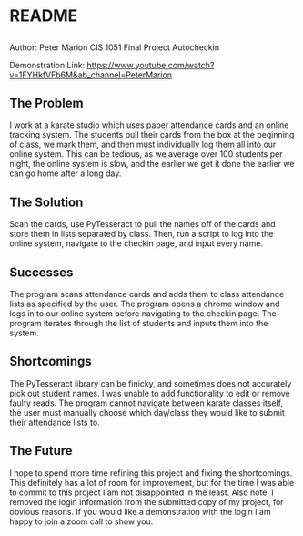 # README

## 
Author: Peter Marion
CIS 1051
Final Project
Autocheckin

Demonstration Link: https://www.youtube.com/watch?v=1FYHkfVFb6M&ab_channel=PeterMarion

## The Problem
I work at a karate studio which uses paper attendance cards and an online tracking system. The students pull their cards from the box at the beginning of class, we mark them, and then must individually log them all into our online system. This can be tedious, as we average over 100 students per night, the online system is slow, and the earlier we get it done the earlier we can go home after a long day. 

## The Solution
Scan the cards, use PyTesseract to pull the names off of the cards and store them in lists separated by class. Then, run a script to log into the online system, navigate to the checkin page, and input every name.

## Successes
The program scans attendance cards and adds them to class attendance lists as specified by the user.
The program opens a chrome window and logs in to our online system before navigating to the checkin page.
The program iterates through the list of students and inputs them into the system. 

## Shortcomings
The PyTesseract library can be finicky, and sometimes does not accurately pick out student names. I was unable to add functionality to edit or remove faulty reads. 
The program cannot navigate between karate classes itself, the user must manually choose which day/class they would like to submit their attendance lists to. 

## The Future
I hope to spend more time refining this project and fixing the shortcomings. This definitely has a lot of room for improvement, but for the time I was able to commit to this project I am not disappointed in the least. Also note, I removed the login information from the submitted copy of my project, for obvious reasons. If you would like a demonstration with the login I am happy to join a zoom call to show you.
